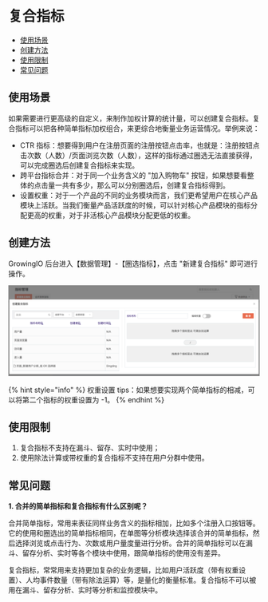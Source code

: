 # 复合指标

* [使用场景](complex.md#shi-yong-chang-jing)
* [创建方法](complex.md#chuang-jian-fang-fa)
* [使用限制](complex.md#shi-yong-xian-zhi)
* [常见问题](complex.md#chang-jian-wen-ti)

## 使用场景

如果需要进行更高级的自定义，来制作加权计算的统计量，可以创建复合指标。复合指标可以把各种简单指标加权组合，来更综合地衡量业务运营情况。举例来说：

* CTR 指标：想要得到用户在注册页面的注册按钮点击率，也就是：注册按钮点击次数（人数）/页面浏览次数（人数），这样的指标通过圈选无法直接获得，可以完成圈选后创建复合指标来实现。
* 跨平台指标合并：对于同一个业务含义的 "加入购物车" 按钮，如果想要看整体的点击量一共有多少，那么可以分别圈选后，创建复合指标得到。
* 设置权重：对于一个产品的不同的业务模块而言，我们更希望用户在核心产品模块上活跃。当我们衡量产品活跃度的时候，可以针对核心产品模块的指标分配更高的权重，对于非活核心产品模块分配更低的权重。

## 创建方法

GrowingIO 后台进入【数据管理】-【圈选指标】，点击 "新建复合指标" 即可进行操作。

![&#x521B;&#x5EFA;&#x590D;&#x5408;&#x6307;&#x6807;](../../../.gitbook/assets/image%20%288%29.png)

{% hint style="info" %}
权重设置 tips：如果想要实现两个简单指标的相减，可以将第二个指标的权重设置为 -1。
{% endhint %}

## 使用限制

1. 复合指标不支持在漏斗、留存、实时中使用；
2. 使用除法计算或带权重的复合指标不支持在用户分群中使用。

## 常见问题

**1. 合并的简单指标和复合指标有什么区别呢？** 

合并简单指标，常用来表征同样业务含义的指标相加，比如多个注册入口按钮等。 它的使用和圈选出的简单指标相同，在单图等分析模块选择该合并的简单指标，然后选择浏览或点击行为、次数或用户量度量进行分析。合并的简单指标可以在漏斗、留存分析、实时等各个模块中使用，跟简单指标的使用没有差异。

复合指标，常常用来支持更加复杂的业务逻辑，比如用户活跃度（带有权重设置）、人均事件数量（带有除法运算）等，是量化的衡量标准。复合指标不可以被用在漏斗、留存分析、实时等分析和监控模块中。

